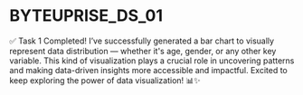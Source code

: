 # BYTEUPRISE_DS_01

✅ Task 1 Completed!
 I’ve successfully generated a bar chart to visually represent data distribution — whether it's age, gender, or any other key variable. This kind of visualization plays a crucial role in uncovering patterns and making data-driven insights more accessible and impactful.
 Excited to keep exploring the power of data visualization! 📊✨


